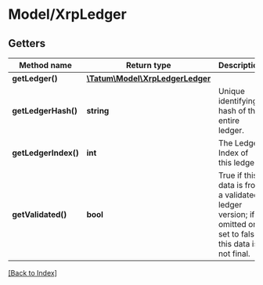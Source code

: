 # Model/XrpLedger

## Getters

Method name | Return type | Description | Notes
------------ | ------------- | ------------- | -------------
**getLedger()** | [**\Tatum\Model\XrpLedgerLedger**](XrpLedgerLedger.md) |  | [optional]
**getLedgerHash()** | **string** | Unique identifying hash of the entire ledger. | [optional]
**getLedgerIndex()** | **int** | The Ledger Index of this ledger. | [optional]
**getValidated()** | **bool** | True if this data is from a validated ledger version; if omitted or set to false, this data is not final. | [optional]

[[Back to Index]](../index.md)
